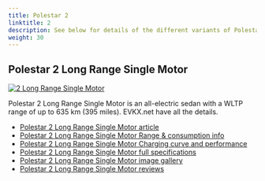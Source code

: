 ```yaml
---
title: Polestar 2
linktitle: 2
description: See below for details of the different variants of Polestar 2
weight: 30
---
```

## Polestar 2 Long Range Single Motor

[![2 Long Range Single Motor](https://media.evkx.net/multimedia/models/polestar/2/2_long_range_single_motor/main_1_st.jpg)](/models/polestar/2/2_long_range_single_motor/)

Polestar 2 Long Range Single Motor is an all-electric sedan with a WLTP range of up to 635 km (395 miles). EVKX.net have all the details. 

- [Polestar 2 Long Range Single Motor article](/models/polestar/2/2_long_range_single_motor/)
- [Polestar 2 Long Range Single Motor Range & consumption info](/models/polestar/2/2_long_range_single_motor//rangeandconsumption)
- [Polestar 2 Long Range Single Motor Charging curve and performance](/models/polestar/2/2_long_range_single_motor//chargingcurve)
- [Polestar 2 Long Range Single Motor full specifications](/models/polestar/2/2_long_range_single_motor//specifications)
- [Polestar 2 Long Range Single Motor image gallery](/models/polestar/2/2_long_range_single_motor//gallery)
- [Polestar 2 Long Range Single Motor reviews](/models/polestar/2/2_long_range_single_motor//reviews)

